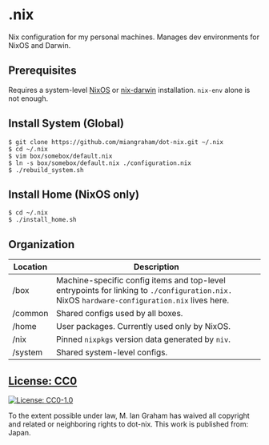 # .nix

Nix configuration for my personal machines. Manages dev environments for NixOS and Darwin.

## Prerequisites

Requires a system-level [NixOS](https://nixos.org/download.html) or [nix-darwin](https://github.com/LnL7/nix-darwin) installation. `nix-env` alone is not enough.

## Install System (Global)

```console
$ git clone https://github.com/miangraham/dot-nix.git ~/.nix
$ cd ~/.nix
$ vim box/somebox/default.nix
$ ln -s box/somebox/default.nix ./configuration.nix
$ ./rebuild_system.sh
```

## Install Home (NixOS only)

```console
$ cd ~/.nix
$ ./install_home.sh
```

## Organization

| Location | Description |
| --- | --- |
| /box | Machine-specific config items and top-level entrypoints for linking to `./configuration.nix.` NixOS `hardware-configuration.nix` lives here. |
| /common | Shared configs used by all boxes. |
| /home | User packages. Currently used only by NixOS. |
| /nix | Pinned `nixpkgs` version data generated by `niv`. |
| /system | Shared system-level configs. |

## [License: CC0](./LICENSE)

[![License: CC0-1.0](https://licensebuttons.net/p/zero/1.0/80x15.png)](http://creativecommons.org/publicdomain/zero/1.0/)

To the extent possible under law, M. Ian Graham has waived all copyright and related or neighboring rights to dot-nix. This work is published from: Japan.
